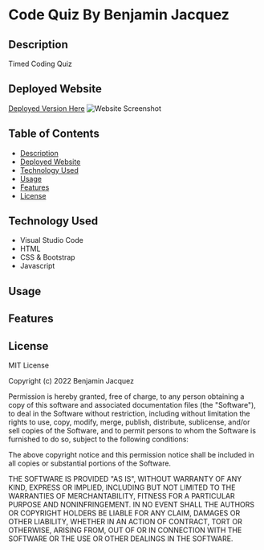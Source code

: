 # Code Quiz By Benjamin Jacquez
## Description
Timed Coding Quiz

## Deployed Website
[Deployed Version Here](https://ben-jacquez.github.io/coding-quiz/)
![Website Screenshot](coding-quiz/assets/img/code-quiz-ss.png)

## Table of Contents
- [Description](#description)
- [Deployed Website](#deployed-website)
- [Technology Used](#technology-used)
- [Usage](#usage)
- [Features](#features)
- [License](#license)

## Technology Used
- Visual Studio Code
- HTML
- CSS & Bootstrap
- Javascript

## Usage


## Features


## License
MIT License

Copyright (c) 2022 Benjamin Jacquez

Permission is hereby granted, free of charge, to any person obtaining a copy
of this software and associated documentation files (the "Software"), to deal
in the Software without restriction, including without limitation the rights
to use, copy, modify, merge, publish, distribute, sublicense, and/or sell
copies of the Software, and to permit persons to whom the Software is
furnished to do so, subject to the following conditions:

The above copyright notice and this permission notice shall be included in all
copies or substantial portions of the Software.

THE SOFTWARE IS PROVIDED "AS IS", WITHOUT WARRANTY OF ANY KIND, EXPRESS OR
IMPLIED, INCLUDING BUT NOT LIMITED TO THE WARRANTIES OF MERCHANTABILITY,
FITNESS FOR A PARTICULAR PURPOSE AND NONINFRINGEMENT. IN NO EVENT SHALL THE
AUTHORS OR COPYRIGHT HOLDERS BE LIABLE FOR ANY CLAIM, DAMAGES OR OTHER
LIABILITY, WHETHER IN AN ACTION OF CONTRACT, TORT OR OTHERWISE, ARISING FROM,
OUT OF OR IN CONNECTION WITH THE SOFTWARE OR THE USE OR OTHER DEALINGS IN THE
SOFTWARE.